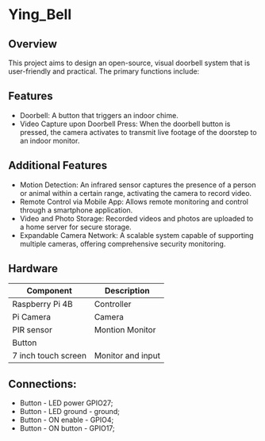 # Ying_Bell
## Overview
This project aims to design an open-source, visual doorbell system that is user-friendly and practical. The primary functions include:
## Features
+ Doorbell: A button that triggers an indoor chime.
+ Video Capture upon Doorbell Press: When the doorbell button is pressed, the camera activates to transmit live footage of the doorstep to an indoor monitor.
## Additional Features
+ Motion Detection: An infrared sensor captures the presence of a person or animal within a certain range, activating the camera to record video.
+ Remote Control via Mobile App: Allows remote monitoring and control through a smartphone application.
+ Video and Photo Storage: Recorded videos and photos are uploaded to a home server for secure storage.
+ Expandable Camera Network: A scalable system capable of supporting multiple cameras, offering comprehensive security monitoring.
## Hardware
| Component        | Description               |
|-------------------|------------------------------|
| Raspberry Pi 4B  | Controller   |
| Pi Camera   | Camera   |
| PIR sensor   | Montion Monitor   |
| Button    |    |
| 7 inch touch screen   | Monitor and input   |



## Connections:
+ Button - LED power GPIO27;
+ Button - LED ground - ground;
+ Button - ON enable - GPIO4;
+ Button - ON button - GPIO17;
